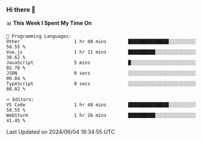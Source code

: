 ### Hi there 👋

<!--
**asdf12303116/asdf12303116** is a ✨ _special_ ✨ repository because its `README.md` (this file) appears on your GitHub profile.

Here are some ideas to get you started:

- 🔭 I’m currently working on ...
- 🌱 I’m currently learning ...
- 👯 I’m looking to collaborate on ...
- 🤔 I’m looking for help with ...
- 💬 Ask me about ...
- 📫 How to reach me: ...
- 😄 Pronouns: ...
- ⚡ Fun fact: ...
-->

<!--START_SECTION:waka-->
📊 **This Week I Spent My Time On** 

```text
💬 Programming Languages: 
Other                    1 hr 48 mins        ███████████████░░░░░░░░░░   58.55 % 
Vue.js                   1 hr 11 mins        ██████████░░░░░░░░░░░░░░░   38.62 % 
JavaScript               5 mins              █░░░░░░░░░░░░░░░░░░░░░░░░   02.78 % 
JSON                     0 secs              ░░░░░░░░░░░░░░░░░░░░░░░░░   00.04 % 
TypeScript               0 secs              ░░░░░░░░░░░░░░░░░░░░░░░░░   00.02 % 

🔥 Editors: 
VS Code                  1 hr 48 mins        ███████████████░░░░░░░░░░   58.55 % 
WebStorm                 1 hr 16 mins        ██████████░░░░░░░░░░░░░░░   41.45 % 
```


 Last Updated on 2024/06/04 18:34:55 UTC
<!--END_SECTION:waka-->
